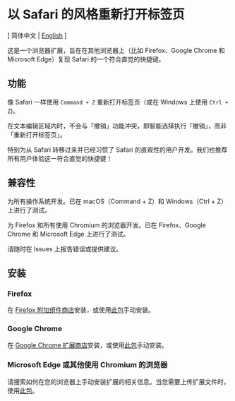 # 以 Safari 的风格重新打开标签页

\[ 简体中文 | [English](./README.md) \]

这是一个浏览器扩展，旨在在其他浏览器上（比如 Firefox、Google Chrome 和 Microsoft Edge）复现 Safari 的一个符合直觉的快捷键。

## 功能

像 Safari 一样使用 `Command + Z`  重新打开标签页（或在 Windows 上使用 `Ctrl + Z`)。

在文本编辑区域内时，不会与「撤销」功能冲突，即智能选择执行「撤销」，而非「重新打开标签页」。

特别为从 Safari 转移过来并已经习惯了 Safari 的直观性的用户开发。我们也推荐所有用户体验这一符合直觉的快捷键！

## 兼容性

为所有操作系统开发。已在 macOS（Command + Z）和 Windows（Ctrl + Z）上进行了测试。

为 Firefox 和所有使用 Chromium 的浏览器开发。已在 Firefox、Google Chrome 和 Microsoft Edge 上进行了测试。

请随时在 Issues 上报告错误或提供建议。

## 安装

### Firefox

在 [Firefox 附加组件商店](https://addons.mozilla.org/firefox/addon/safari-like-tab-reopener/)安装，或使用[此包](./package%20for%20Firefox)手动安装。

### Google Chrome

在 [Google Chrome 扩展商店](https://chromewebstore.google.com/detail/reopen-closed-tab-with-co/lhdlapjgijgdpoobgjlbnnijoepcbodf)安装，或使用[此包](./package%20for%20Chromium)手动安装。


### Microsoft Edge 或其他使用 Chromium 的浏览器

请搜索如何在您的浏览器上手动安装扩展的相关信息。当您需要上传扩展文件时，使用[此包](./package%20for%20Chromium)。

